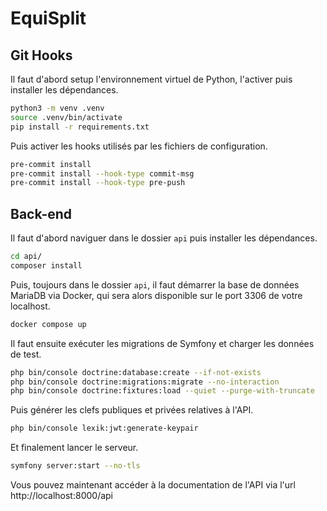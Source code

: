 # EquiSplit

## Git Hooks

Il faut d'abord setup l'environnement virtuel de Python, l'activer puis installer les dépendances.

```bash
python3 -m venv .venv
source .venv/bin/activate
pip install -r requirements.txt
```

Puis activer les hooks utilisés par les fichiers de configuration.

```bash
pre-commit install
pre-commit install --hook-type commit-msg
pre-commit install --hook-type pre-push
```

## Back-end

Il faut d'abord naviguer dans le dossier `api` puis installer les dépendances.

```bash
cd api/
composer install
```

Puis, toujours dans le dossier `api`, il faut démarrer la base de données MariaDB via Docker,
qui sera alors disponible sur le port 3306 de votre localhost.

```bash
docker compose up
```

Il faut ensuite exécuter les migrations de Symfony et charger les données de test.

```bash
php bin/console doctrine:database:create --if-not-exists
php bin/console doctrine:migrations:migrate --no-interaction
php bin/console doctrine:fixtures:load --quiet --purge-with-truncate
```

Puis générer les clefs publiques et privées relatives à l'API.

```bash
php bin/console lexik:jwt:generate-keypair
```

Et finalement lancer le serveur.

```bash
symfony server:start --no-tls
```

Vous pouvez maintenant accéder à la documentation de l'API via l'url http://localhost:8000/api
